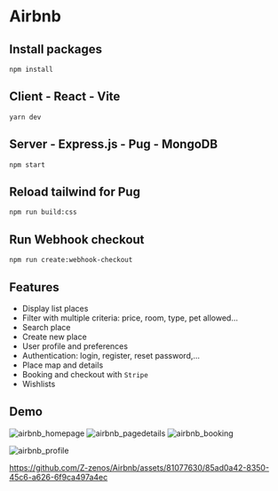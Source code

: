 # Airbnb

## Install packages
`npm install`

## Client - React - Vite
`yarn dev`

## Server - Express.js - Pug - MongoDB
`npm start`

## Reload tailwind for Pug
`npm run build:css`

## Run Webhook checkout
`npm run create:webhook-checkout`

## Features
- Display list places
- Filter with multiple criteria: price, room, type, pet allowed...
- Search place
- Create new place
- User profile and preferences
- Authentication: login, register, reset password,...
- Place map and details
- Booking and checkout with `Stripe`
- Wishlists

## Demo
![airbnb_homepage](https://github.com/Z-zenos/Airbnb/assets/81077630/35eb2320-570c-41c9-9a78-1c912db592d7)
![airbnb_pagedetails](https://github.com/Z-zenos/Airbnb/assets/81077630/ca2f4028-0dc7-4f64-a6a9-6c85a5f86609)
![airbnb_booking](https://github.com/Z-zenos/Airbnb/assets/81077630/2f21a008-cc51-45fe-877c-a352e8ced975)

![airbnb_profile](https://github.com/Z-zenos/Airbnb/assets/81077630/1691aa90-2240-4777-9872-542ff5ca5340)




https://github.com/Z-zenos/Airbnb/assets/81077630/85ad0a42-8350-45c6-a626-6f9ca497a4ec


